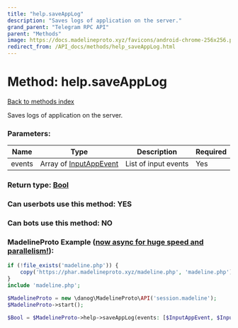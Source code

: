 ```yaml
---
title: "help.saveAppLog"
description: "Saves logs of application on the server."
grand_parent: "Telegram RPC API"
parent: "Methods"
image: https://docs.madelineproto.xyz/favicons/android-chrome-256x256.png
redirect_from: /API_docs/methods/help_saveAppLog.html
---
```

# Method: help.saveAppLog
[Back to methods index](index.html)



Saves logs of application on the server.

### Parameters:

| Name     |    Type       | Description | Required |
|----------|---------------|-------------|----------|
|events|Array of [InputAppEvent](/API_docs/types/InputAppEvent.html) | List of input events | Yes|


### Return type: [Bool](/API_docs/types/Bool.html)

### Can userbots use this method: **YES**

### Can bots use this method: **NO**


### MadelineProto Example ([now async for huge speed and parallelism!](https://docs.madelineproto.xyz/docs/ASYNC.html)):


```php
if (!file_exists('madeline.php')) {
    copy('https://phar.madelineproto.xyz/madeline.php', 'madeline.php');
}
include 'madeline.php';

$MadelineProto = new \danog\MadelineProto\API('session.madeline');
$MadelineProto->start();

$Bool = $MadelineProto->help->saveAppLog(events: [$InputAppEvent, $InputAppEvent], );
```

